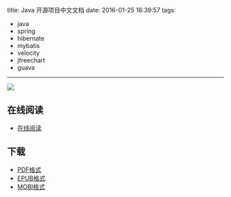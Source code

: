 title: Java 开源项目中文文档
date: 2016-01-25 16:39:57
tags:
  - java
  - spring
  - hibernate
  - mybatis
  - velocity
  - jfreechart
  - guava
---

![](https://ek8whxe.cloudimg.io/s/width/226/https://www.gitbook.com/cover/book/wizardforcel/java-opensource-doc.jpg?build=1450929768303&v=12.0.2)

<!--more-->

## 在线阅读 ##

+ [在线阅读](https://www.gitbook.com/book/wizardforcel/java-opensource-doc/details)

## 下载 ##

+ [PDF格式](https://www.gitbook.com/download/pdf/book/wizardforcel/java-opensource-doc)
+ [EPUB格式](https://www.gitbook.com/download/epub/book/wizardforcel/java-opensource-doc)
+ [MOBI格式](https://www.gitbook.com/download/mobi/book/wizardforcel/java-opensource-doc)